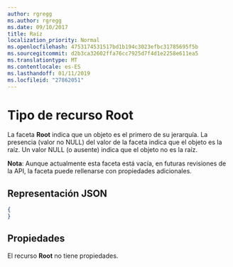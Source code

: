 ```yaml
---
author: rgregg
ms.author: rgregg
ms.date: 09/10/2017
title: Raíz
localization_priority: Normal
ms.openlocfilehash: 4753174531517bd1b194c3023efbc31785695f5b
ms.sourcegitcommit: d2b3ca32602ffa76cc7925d7f4d1e2258e611ea5
ms.translationtype: MT
ms.contentlocale: es-ES
ms.lasthandoff: 01/11/2019
ms.locfileid: "27862051"
---
```

# <a name="root-resource-type"></a>Tipo de recurso Root

La faceta **Root** indica que un objeto es el primero de su jerarquía.
La presencia (valor no NULL) del valor de la faceta indica que el objeto es la raíz.
Un valor NULL (o ausente) indica que el objeto no es la raíz.

**Nota**: Aunque actualmente esta faceta está vacía, en futuras revisiones de la API, la faceta puede rellenarse con propiedades adicionales.

## <a name="json-representation"></a>Representación JSON

<!-- { "blockType": "resource", "@type": "microsoft.graph.root" } -->

```json
{
}
```

## <a name="properties"></a>Propiedades

El recurso **Root** no tiene propiedades.


<!-- {
  "type": "#page.annotation",
  "section": "documentation",
  "tocPath": "Facets/Root"
} -->
